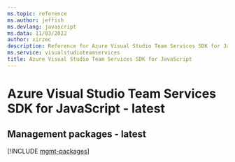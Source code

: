 ```yaml
---
ms.topic: reference
ms.author: jeffish
ms.devlang: javascript
ms.data: 11/03/2022
author: xirzec
description: Reference for Azure Visual Studio Team Services SDK for JavaScript
ms.service: visualstudioteamservices
title: Azure Visual Studio Team Services SDK for JavaScript
---
```

# Azure Visual Studio Team Services SDK for JavaScript - latest

## Management packages - latest
[!INCLUDE [mgmt-packages](visual-studio-team-services-mgmt-index.md)]